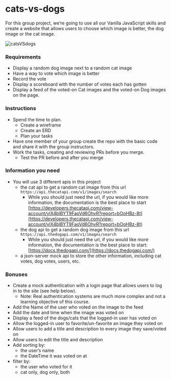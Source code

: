 # cats-vs-dogs
For this group project, we’re going to use all our Vanilla JavaScript skills and create a website that allows users to choose which image is better, the dog image or the cat image.  

![catsVSdogs](https://user-images.githubusercontent.com/85176043/193941094-e6c6f8e6-8663-4aab-a621-cd485158d66c.jpg)


### Requirements

- Display a random dog image next to a random cat image
- Have a way to vote which image is better
- Record the vote
- Display a scoreboard with the number of votes each has gotten
- Display a feed of the voted-on Cat images and the voted-on Dog images on the page.

### Instructions

- Spend the time to plan.
    - Create a wireframe
    - Create an ERD
    - Plan your tasks
- Have one member of your group create the repo with the basic code and share it with the group instructors.
- Work the tasks, creating and reviewing PRs before you merge.
    - Test the PR before and after you merge

### Information you need

- You will use 3 different apis in this project
    - the cat api to get a random cat image from this url `https://api.thecatapi.com/v1/images/search`
        - While you should just need the url, if you would like more information, the documentation is the best place to start [https://developers.thecatapi.com/view-account/ylX4blBYT9FaoVd6OhvR?report=bOoHBz-8t](https://developers.thecatapi.com/view-account/ylX4blBYT9FaoVd6OhvR?report=bOoHBz-8t)
    - the dog api to get a random dog image from this url `https://api.thedogapi.com/v1/images/search`
        - While you should just need the url, if you would like more information, the documentation is the best place to start: [https://docs.thedogapi.com/](https://docs.thedogapi.com/)
    - a json-server mock api to store the other information, including cat votes, dog votes, users, etc.

### Bonuses

- Create a mock authentication with a login page that allows users to log in to the site (see help below).
    - Note: Real authentication systems are much more complex and not a learning objective of this course.
- Add the Name of the user who voted on the image to the feed
- Add the date and time when the image was voted on
- Display a feed of the dogs/cats that the logged-in user has voted on
- Allow the logged-in user to favorite/un-favorite an image they voted on
- Allow users to add a title and description to every image they save/voted on
- Allow users to edit the title and description
- Add sorting by:
    - the user’s name
    - the DateTime it was voted on at
- filter by:
    - the user who voted for it
    - cat only, dog only, both

